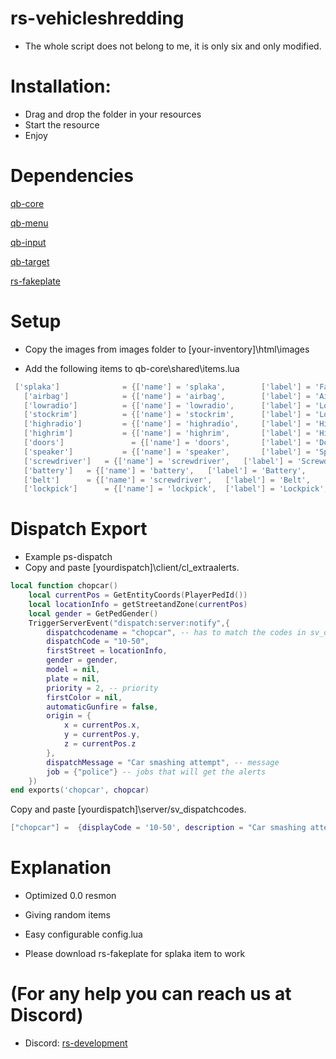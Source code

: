 # rs-vehicleshredding

- The whole script does not belong to me, it is only six and only modified.

# Installation:

- Drag and drop the folder in your resources
- Start the resource
- Enjoy

# Dependencies
[qb-core](https://github.com/qbcore-framework/qb-core)

[qb-menu](https://github.com/qbcore-framework/qb-menu)

[qb-input](https://github.com/qbcore-framework/qb-input)

[qb-target](https://github.com/qbcore-framework/qb-target)

[rs-fakeplate](https://github.com/rsdevelopmentt/rs-fakeplate)



# Setup

- Copy the images from images folder to [your-inventory]\html\images

- Add the following items to qb-core\shared\items.lua
```lua
 ['splaka'] 			 = {['name'] = 'splaka', 		['label'] = 'Fake Plate', 		        ['weight'] = 150, 		['type'] = 'item', 		['image'] = 'plaka.png', 	    ['unique'] = false,    ['useable'] = true, 	   ['shouldClose'] = true,	   ['combinable'] = nil,   ['description'] = 'Fake Plate'},
   ['airbag'] 			 = {['name'] = 'airbag', 		['label'] = 'AirBag', 		            ['weight'] = 250, 		['type'] = 'item', 		['image'] = 'airbag.png', 	    ['unique'] = false,    ['useable'] = true, 	   ['shouldClose'] = true,	   ['combinable'] = nil,   ['description'] = 'AirBag'},
   ['lowradio'] 		 = {['name'] = 'lowradio', 		['label'] = 'Low Quality Radio', 		['weight'] = 350, 		['type'] = 'item', 		['image'] = 'lowradio.png', 	['unique'] = false,    ['useable'] = true, 	   ['shouldClose'] = true,	   ['combinable'] = nil,   ['description'] = 'Low Quality Radio'},
   ['stockrim'] 		 = {['name'] = 'stockrim', 		['label'] = 'Low Quality Wheel', 		['weight'] = 150, 		['type'] = 'item', 		['image'] = 'stockrim.png', 	['unique'] = false,    ['useable'] = true, 	   ['shouldClose'] = true,	   ['combinable'] = nil,   ['description'] = 'Low Quality Wheel'},
   ['highradio'] 		 = {['name'] = 'highradio', 	['label'] = 'High Quality Radio', 		['weight'] = 250, 		['type'] = 'item', 		['image'] = 'highradio.png', 	['unique'] = false,    ['useable'] = true, 	   ['shouldClose'] = true,	   ['combinable'] = nil,   ['description'] = 'High Quality Radio'},
   ['highrim'] 			 = {['name'] = 'highrim', 		['label'] = 'High Quality Wheel', 		['weight'] = 350, 		['type'] = 'item', 		['image'] = 'highrim.png', 		['unique'] = false,    ['useable'] = true, 	   ['shouldClose'] = true,	   ['combinable'] = nil,   ['description'] = 'High Quality Wheel'},
   ['doors'] 			   = {['name'] = 'doors', 		['label'] = 'Doors', 		            ['weight'] = 150, 		['type'] = 'item', 		['image'] = 'doors.png', 	    ['unique'] = false,    ['useable'] = true, 	   ['shouldClose'] = true,	   ['combinable'] = nil,   ['description'] = 'Doors'},
   ['speaker'] 			 = {['name'] = 'speaker', 		['label'] = 'Speaker', 		        ['weight'] = 250, 		['type'] = 'item', 		['image'] = 'speaker.png', 	    ['unique'] = false,    ['useable'] = true, 	   ['shouldClose'] = true,	   ['combinable'] = nil,   ['description'] = 'Speaker'},
   ['screwdriver'] 	 = {['name'] = 'screwdriver', 	['label'] = 'Screwdriver', 		        ['weight'] = 250, 		['type'] = 'item', 		['image'] = 'screwdriver.png', 	    ['unique'] = false,    ['useable'] = true, 	   ['shouldClose'] = true,	   ['combinable'] = nil,   ['description'] = 'Screwdriver'},
   ['battery'] 	 = {['name'] = 'battery', 	['label'] = 'Battery', 		        ['weight'] = 250, 		['type'] = 'item', 		['image'] = 'battery.png', 	    ['unique'] = false,    ['useable'] = true, 	   ['shouldClose'] = true,	   ['combinable'] = nil,   ['description'] = 'Battery'},
   ['belt'] 	 = {['name'] = 'screwdriver', 	['label'] = 'Belt', 		        ['weight'] = 250, 		['type'] = 'item', 		['image'] = 'belt.png', 	    ['unique'] = false,    ['useable'] = true, 	   ['shouldClose'] = true,	   ['combinable'] = nil,   ['description'] = 'Belt'},
   ['lockpick'] 	 = {['name'] = 'lockpick', 	['label'] = 'Lockpick', 		        ['weight'] = 250, 		['type'] = 'item', 		['image'] = 'lockpick.png', 	    ['unique'] = false,    ['useable'] = true, 	   ['shouldClose'] = true,	   ['combinable'] = nil,   ['description'] = 'Lockpick'},
```

# Dispatch Export

- Example ps-dispatch
- Copy and paste [yourdispatch]\client/cl_extraalerts.

```lua
local function chopcar()
    local currentPos = GetEntityCoords(PlayerPedId())
    local locationInfo = getStreetandZone(currentPos)
    local gender = GetPedGender()
    TriggerServerEvent("dispatch:server:notify",{
        dispatchcodename = "chopcar", -- has to match the codes in sv_dispatchcodes.lua so that it generates the right blip
        dispatchCode = "10-50",
        firstStreet = locationInfo,
        gender = gender,
        model = nil,
        plate = nil,
        priority = 2, -- priority
        firstColor = nil,
        automaticGunfire = false,
        origin = {
            x = currentPos.x,
            y = currentPos.y,
            z = currentPos.z
        },
        dispatchMessage = "Car smashing attempt", -- message
        job = {"police"} -- jobs that will get the alerts
    })
end exports('chopcar', chopcar)
```
Copy and paste [yourdispatch]\server/sv_dispatchcodes.
```lua
["chopcar"] =  {displayCode = '10-50', description = "Car smashing attempt", radius = 0, recipientList = {'police'}, blipSprite = 326, blipColour = 84, blipScale = 1.5, blipLength = 2, sound = "Lose_1st", sound2 = "GTAO_FM_Events_Soundset"},
```

# Explanation

- Optimized 0.0 resmon

- Giving random items

- Easy configurable config.lua

- Please download rs-fakeplate for splaka item to work



# (For any help you can reach us at Discord)

- Discord: [rs-development](https://discord.gg/WhRgsxp4A6)
